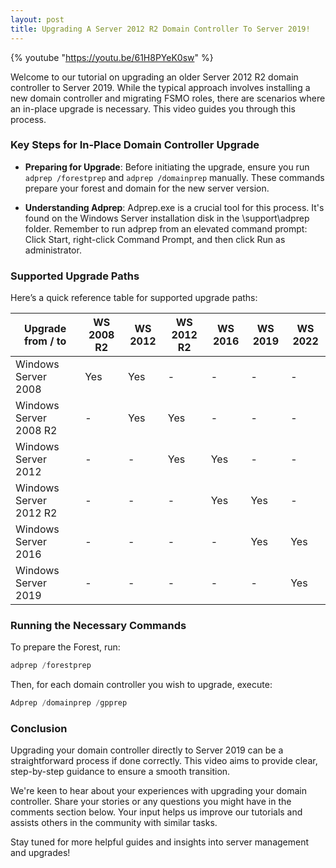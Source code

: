 ```yaml
---
layout: post
title: Upgrading A Server 2012 R2 Domain Controller To Server 2019!
---
```


{% youtube "https://youtu.be/61H8PYeK0sw" %}

Welcome to our tutorial on upgrading an older Server 2012 R2 domain controller to Server 2019. While the typical approach involves installing a new domain controller and migrating FSMO roles, there are scenarios where an in-place upgrade is necessary. This video guides you through this process.

### Key Steps for In-Place Domain Controller Upgrade

- **Preparing for Upgrade**: Before initiating the upgrade, ensure you run `adprep /forestprep` and `adprep /domainprep` manually. These commands prepare your forest and domain for the new server version.
  
- **Understanding Adprep**: Adprep.exe is a crucial tool for this process. It's found on the Windows Server installation disk in the \support\adprep folder. Remember to run adprep from an elevated command prompt: Click Start, right-click Command Prompt, and then click Run as administrator.

### Supported Upgrade Paths

Here’s a quick reference table for supported upgrade paths:

| Upgrade from / to | WS 2008 R2 | WS 2012 | WS 2012 R2 | WS 2016 | WS 2019 | WS 2022 |
| ----------------- | ---------- | ------- | ---------- | ------- | ------- | ------- |
| Windows Server 2008 | Yes | Yes | - | - | - | - |
| Windows Server 2008 R2 | - | Yes | Yes | - | - | - |
| Windows Server 2012 | - | - | Yes | Yes | - | - |
| Windows Server 2012 R2 | - | - | - | Yes | Yes | - |
| Windows Server 2016 | - | - | - | - | Yes | Yes |
| Windows Server 2019 | - | - | - | - | - | Yes |

### Running the Necessary Commands

To prepare the Forest, run:

```powershell
adprep /forestprep
```

Then, for each domain controller you wish to upgrade, execute:

```powershell
Adprep /domainprep /gpprep
```

### Conclusion

Upgrading your domain controller directly to Server 2019 can be a straightforward process if done correctly. This video aims to provide clear, step-by-step guidance to ensure a smooth transition.

We're keen to hear about your experiences with upgrading your domain controller. Share your stories or any questions you might have in the comments section below. Your input helps us improve our tutorials and assists others in the community with similar tasks.

Stay tuned for more helpful guides and insights into server management and upgrades!